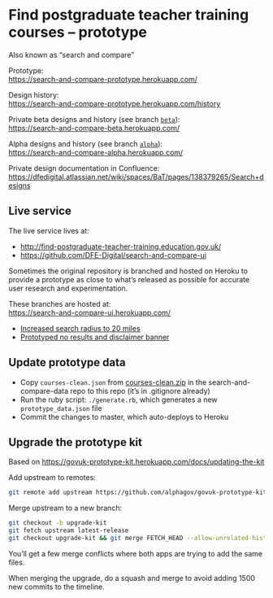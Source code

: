 # Find postgraduate teacher training courses – prototype
Also known as “search and compare”

Prototype:<br /> https://search-and-compare-prototype.herokuapp.com/

Design history:<br />
https://search-and-compare-prototype.herokuapp.com/history

Private beta designs and history (see branch [`beta`](https://github.com/DFE-Digital/search-and-compare-prototype/tree/beta)):<br />
https://search-and-compare-beta.herokuapp.com/

Alpha designs and history (see branch [`alpha`](https://github.com/DFE-Digital/search-and-compare-prototype/tree/alpha)):<br />
https://search-and-compare-alpha.herokuapp.com/

Private design documentation in Confluence:<br />
https://dfedigital.atlassian.net/wiki/spaces/BaT/pages/138379265/Search+designs

## Live service

The live service lives at:<br />
* http://find-postgraduate-teacher-training.education.gov.uk/
* https://github.com/DFE-Digital/search-and-compare-ui

Sometimes the original repository is branched and hosted on Heroku to provide a prototype as close to what’s released as possible for accurate user research and experimentation.

These branches are hosted at:<br />
https://search-and-compare-ui.herokuapp.com/

* [Increased search radius to 20 miles](https://github.com/DFE-Digital/search-and-compare-ui/tree/research-2-may)
* [Prototyped no results and disclaimer banner](https://github.com/DFE-Digital/search-and-compare-ui/tree/copy-sweep-cut)

## Update prototype data

* Copy `courses-clean.json` from [courses-clean.zip](https://github.com/DFE-Digital/search-and-compare-data/blob/master/courses-clean.zip) in the search-and-compare-data repo to this repo (it’s in .gitignore already)
* Run the ruby script: `./generate.rb`, which generates a new `prototype_data.json` file
* Commit the changes to master, which auto-deploys to Heroku

## Upgrade the prototype kit

Based on https://govuk-prototype-kit.herokuapp.com/docs/updating-the-kit

Add upstream to remotes:

```bash
git remote add upstream https://github.com/alphagov/govuk-prototype-kit.git
```

Merge upstream to a new branch:

```bash
git checkout -b upgrade-kit
git fetch upstream latest-release
git checkout upgrade-kit && git merge FETCH_HEAD --allow-unrelated-histories
```

You’ll get a few merge conflicts where both apps are trying to add the same files.

When merging the upgrade, do a squash and merge to avoid adding 1500 new commits to the timeline.
